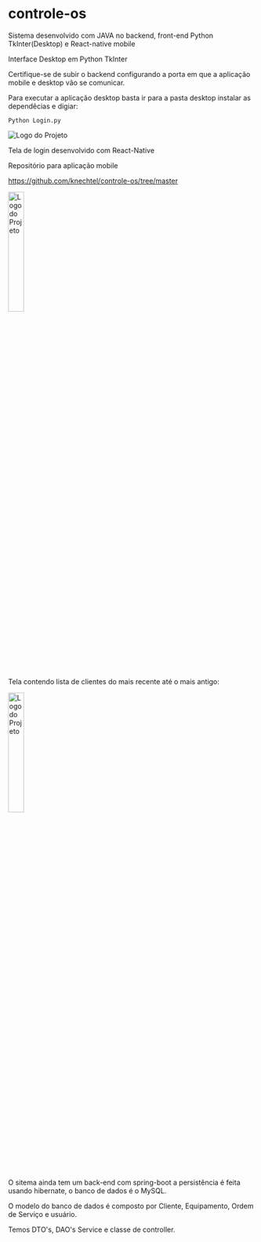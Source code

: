# controle-os


Sistema desenvolvido com JAVA no backend, front-end Python TkInter(Desktop) e React-native mobile

Interface Desktop em Python TkInter

Certifique-se de subir o backend configurando a porta em que a aplicação mobile e desktop vão se comunicar.

Para executar a aplicação desktop basta ir para a pasta desktop instalar as dependêcias e digiar: 

```
Python Login.py
```

![Logo do Projeto](https://blogger.googleusercontent.com/img/b/R29vZ2xl/AVvXsEjsp56452_z-jNx0ODScRUWmcxoBFDyLHVy_wym2Xifrp2C_B6JRSSAwcwyyfaP_2b0VTsOxyq1Ij0hGDH6XzCIE994OSahYr9c_Hc8oWDU2X4z2-xTmlh44Vu7XgB-O8fOkfw4dWkOH-jf7MKT8JKIY49K7o4oJpGryZHeB6EtL7QK3ys_2R0sbVcJeyBZ/s2084/Screen%20Shot%202024-09-22%20at%2018.41.10.png)



Tela de login desenvolvido com React-Native

Repositório para aplicação mobile

https://github.com/knechtel/controle-os/tree/master


<img src="https://blogger.googleusercontent.com/img/b/R29vZ2xl/AVvXsEi2dPG0jUFr9S_WbzfOLb4mciXm6lhyEqczhe8VtKEOr6qzuaWX11WefGA6uGC08Y_vkIg4z_W08rNYRBnJbbavi2FDuhnZGPSK3u4qowVu6-la3bCoYw0QqTX_5m34X0VukcEeCUo9pke5bax4wBl-HTIiSawBGho6wOrIHKcw1P9xtodc0NfZmreUQ-vh/s1478/Screen%20Shot%202024-09-22%20at%2018.45.28.png" alt="Logo do Projeto" width="25%"/>



Tela contendo lista de clientes do mais recente até o mais antigo:



<img src="https://blogger.googleusercontent.com/img/a/AVvXsEiauiT-TUzBqtsc4qMNGy20Gv5F5-OfbqT7HJHXszZ_ljusykGIX2P5J5PaqwW-kHVnTnceitDkB-3gWkqmeHUtaz9DLhHbAUJmt6bxwL8T_GZxLlSqcZB5o0j6VUZ87hDST0GOsKVT2ak_rMh-mSl3ltis4sIFzvaicDnyqykcDF0P7yx9s3cWMudomYJs" alt="Logo do Projeto" width="25%"/>



O sitema ainda tem um back-end com spring-boot a persistência é feita usando hibernate, o banco de dados é o MySQL.

O modelo do banco de dados é composto por Cliente, Equipamento, Ordem de Serviço e usuário.

Temos DTO's, DAO's Service e classe de controller.


